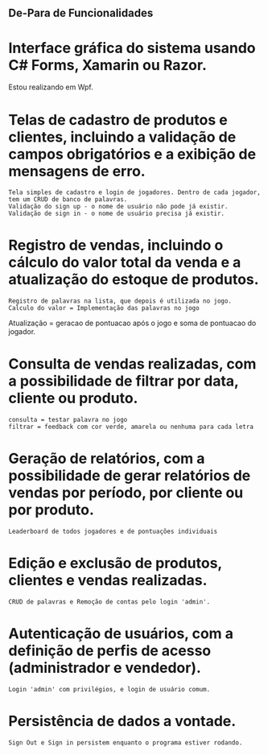 ## De-Para de Funcionalidades

# Interface gráfica do sistema usando C# Forms, Xamarin ou Razor.
   Estou realizando em Wpf.
    
# Telas de cadastro de produtos e clientes, incluindo a validação de campos obrigatórios e a exibição de mensagens de erro.
    Tela simples de cadastro e login de jogadores. Dentro de cada jogador, tem um CRUD de banco de palavras.
    Validação do sign up - o nome de usuário não pode já existir.
    Validação de sign in - o nome de usuário precisa já existir.

# Registro de vendas, incluindo o cálculo do valor total da venda e a atualização do estoque de produtos.
    Registro de palavras na lista, que depois é utilizada no jogo.
    Calculo do valor = Implementação das palavras no jogo
   Atualização = geracao de pontuacao após o jogo e soma de pontuacao do jogador.

# Consulta de vendas realizadas, com a possibilidade de filtrar por data, cliente ou produto.
    consulta = testar palavra no jogo
    filtrar = feedback com cor verde, amarela ou nenhuma para cada letra

# Geração de relatórios, com a possibilidade de gerar relatórios de vendas por período, por cliente ou por produto.
    Leaderboard de todos jogadores e de pontuações individuais

# Edição e exclusão de produtos, clientes e vendas realizadas.
    CRUD de palavras e Remoção de contas pelo login 'admin'.

# Autenticação de usuários, com a definição de perfis de acesso (administrador e vendedor).
    Login 'admin' com privilégios, e login de usuário comum.

# Persistência de dados a vontade.
    Sign Out e Sign in persistem enquanto o programa estiver rodando.